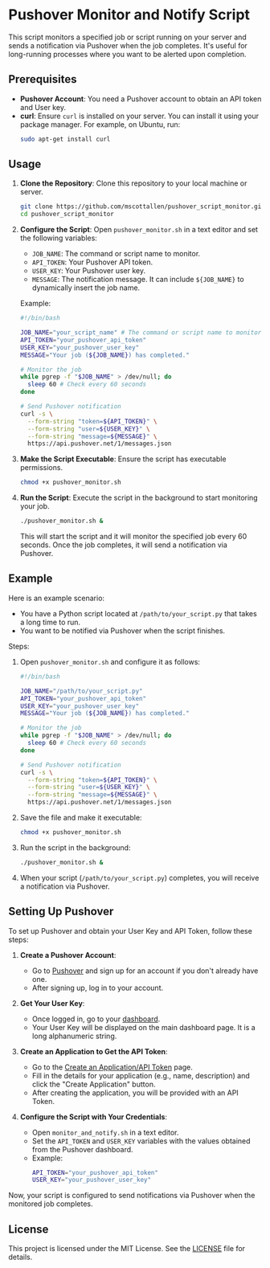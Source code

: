 # Pushover Monitor and Notify Script

This script monitors a specified job or script running on your server and sends a notification via Pushover when the job completes. It's useful for long-running processes where you want to be alerted upon completion.

## Prerequisites

- **Pushover Account**: You need a Pushover account to obtain an API token and User key.
- **curl**: Ensure `curl` is installed on your server. You can install it using your package manager. For example, on Ubuntu, run:
  ```bash
  sudo apt-get install curl
  ```

## Usage

1. **Clone the Repository**: Clone this repository to your local machine or server.

   ```bash
   git clone https://github.com/mscottallen/pushover_script_monitor.git
   cd pushover_script_monitor
   ```

2. **Configure the Script**: Open `pushover_monitor.sh` in a text editor and set the following variables:
   - `JOB_NAME`: The command or script name to monitor.
   - `API_TOKEN`: Your Pushover API token.
   - `USER_KEY`: Your Pushover user key.
   - `MESSAGE`: The notification message. It can include `${JOB_NAME}` to dynamically insert the job name.

   Example:
   ```bash
   #!/bin/bash

   JOB_NAME="your_script_name" # The command or script name to monitor
   API_TOKEN="your_pushover_api_token"
   USER_KEY="your_pushover_user_key"
   MESSAGE="Your job (${JOB_NAME}) has completed."

   # Monitor the job
   while pgrep -f "$JOB_NAME" > /dev/null; do
     sleep 60 # Check every 60 seconds
   done

   # Send Pushover notification
   curl -s \
     --form-string "token=${API_TOKEN}" \
     --form-string "user=${USER_KEY}" \
     --form-string "message=${MESSAGE}" \
     https://api.pushover.net/1/messages.json
   ```

3. **Make the Script Executable**: Ensure the script has executable permissions.

   ```bash
   chmod +x pushover_monitor.sh
   ```

4. **Run the Script**: Execute the script in the background to start monitoring your job.

   ```bash
   ./pushover_monitor.sh &
   ```

   This will start the script and it will monitor the specified job every 60 seconds. Once the job completes, it will send a notification via Pushover.

## Example

Here is an example scenario:

- You have a Python script located at `/path/to/your_script.py` that takes a long time to run.
- You want to be notified via Pushover when the script finishes.

Steps:

1. Open `pushover_monitor.sh` and configure it as follows:

   ```bash
   #!/bin/bash

   JOB_NAME="/path/to/your_script.py"
   API_TOKEN="your_pushover_api_token"
   USER_KEY="your_pushover_user_key"
   MESSAGE="Your job (${JOB_NAME}) has completed."

   # Monitor the job
   while pgrep -f "$JOB_NAME" > /dev/null; do
     sleep 60 # Check every 60 seconds
   done

   # Send Pushover notification
   curl -s \
     --form-string "token=${API_TOKEN}" \
     --form-string "user=${USER_KEY}" \
     --form-string "message=${MESSAGE}" \
     https://api.pushover.net/1/messages.json
   ```

2. Save the file and make it executable:

   ```bash
   chmod +x pushover_monitor.sh
   ```

3. Run the script in the background:

   ```bash
   ./pushover_monitor.sh &
   ```

4. When your script (`/path/to/your_script.py`) completes, you will receive a notification via Pushover.

## Setting Up Pushover

To set up Pushover and obtain your User Key and API Token, follow these steps:

1. **Create a Pushover Account**:
   - Go to [Pushover](https://pushover.net/) and sign up for an account if you don't already have one.
   - After signing up, log in to your account.

2. **Get Your User Key**:
   - Once logged in, go to your [dashboard](https://pushover.net/).
   - Your User Key will be displayed on the main dashboard page. It is a long alphanumeric string.

3. **Create an Application to Get the API Token**:
   - Go to the [Create an Application/API Token](https://pushover.net/apps/build) page.
   - Fill in the details for your application (e.g., name, description) and click the "Create Application" button.
   - After creating the application, you will be provided with an API Token.

4. **Configure the Script with Your Credentials**:
   - Open `monitor_and_notify.sh` in a text editor.
   - Set the `API_TOKEN` and `USER_KEY` variables with the values obtained from the Pushover dashboard.
   - Example:
     ```bash
     API_TOKEN="your_pushover_api_token"
     USER_KEY="your_pushover_user_key"
     ```

Now, your script is configured to send notifications via Pushover when the monitored job completes.

## License

This project is licensed under the MIT License. See the [LICENSE](LICENSE) file for details.
